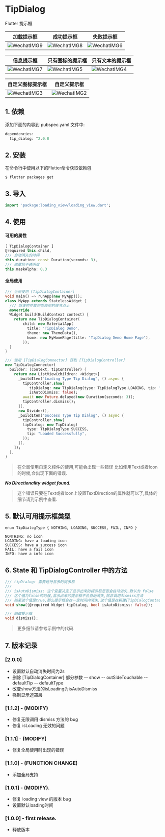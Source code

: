 # TipDialog

Flutter 提示框

| 加载提示框 | 成功提示框 | 失败提示框 |
| --- | --- | --- |
|  ![WechatIMG9](http://qiniu.inrush.cn/2018-08-17-WechatIMG9.jpeg) | ![WechatIMG8](http://qiniu.inrush.cn/2018-08-17-WechatIMG8.jpeg)| ![WechatIMG6](http://qiniu.inrush.cn/2018-08-17-WechatIMG6.jpeg) |


| 信息提示框 | 只有图标的提示框 | 只有文本的提示框  |
| --- | --- | --- |
| ![WechatIMG7](http://qiniu.inrush.cn/2018-08-17-WechatIMG7.jpeg)| ![WechatIMG5](http://qiniu.inrush.cn/2018-08-17-WechatIMG5.jpeg)| ![WechatIMG4](http://qiniu.inrush.cn/2018-08-17-WechatIMG4.jpeg)|


| 自定义图标提示框 | 自定义提示框 |
| --- | --- |
| ![WechatIMG3](http://qiniu.inrush.cn/2018-08-17-WechatIMG3.jpeg)| ![WechatIMG2](http://qiniu.inrush.cn/2018-08-17-WechatIMG2.jpeg)|



## 1. 依赖
添加下面的内容到 pubspec.yaml 文件中:

``` dart
dependencies:
  tip_dialog: ^2.0.0
```

## 2. 安装
在命令行中使用以下的Flutter命令获取依赖包
```
$ flutter packages get
```

## 3. 导入

```dart
import 'package:loading_view/loading_view.dart';
```
## 4. 使用
#### 可用的属性

```dart
[ TipDialogContainer ]
@required this.child,
/// 自动消失的时间
this.duration: const Duration(seconds: 3),
/// 遮罩层不透明度
this.maskAlpha: 0.3
```

#### 全局使用
``` dart
/// 全局使用 [TipDialogContainer]
void main() => runApp(new MyApp());
class MyApp extends StatelessWidget {
  /// 将该控件放到你应用的根节点上
  @override
  Widget build(BuildContext context) {
    return new TipDialogContainer(
        child: new MaterialApp(
          title: 'TipDialog Demo',
          theme: new ThemeData(),
          home: new MyHomePage(title: 'TipDialog Demo Home Page'),
        ));
  }
}

/// 使用 [TipDialogConnector] 获取 [TipDialogController]
new TipDialogConnector(
  builder: (context, tipController) {
    return new ListView(children: <Widget>[
      _buildItem("Loading Type Tip Dialog", () async {
        tipController.show(
           tipDialog: new TipDialog(type: TipDialogType.LOADING, tip: "Loading"),
           isAutoDismiss: false);
        await new Future.delayed(new Duration(seconds: 3));
        tipController.dismiss();
      }),
      new Divider(),
      _buildItem("Success Type Tip Dialog", () async {
        tipController.show(
        tipDialog: new TipDialog(
          type: TipDialogType.SUCCESS,
          tip: "Loaded Successfully",
        ));
      }),
    ]);
  },
)
```
>在全局使用自定义控件的使用,可能会出现一些错误
>比如使用Text或者Icon的时候,会出现下面的错误.

***No Directionality widget found.***

>这个错误只要在Text或者Icon上设置TextDirection的属性就可以了,具体的细节请到示例中查看.

## 5. 默认可用提示框类型
```
enum TipDialogType { NOTHING, LOADING, SUCCESS, FAIL, INFO }

NONTHING: no icon
LOADING: have a loading icon
SUCCESS: have a success icon
FAIL: have a fail icon
INFO: have a info icon
```
## 6. State 和 TipDialogController 中的方法

```dart
/// tipDialog: 需要进行显示的提示框
///
/// isAutoDismiss: 这个变量决定了显示出来的提示框是否会自动消失,默认为 false
/// 这个值为false的时候,显示出来的提示框不会自动消失,除非调用dismiss方法
/// 如果这个值是true,那么提示框会在一定时间内消失,这个值是在新建[TipDialogContainer]的时候设置的.
void show({@required Widget tipDialog, bool isAutoDismiss: false});

/// 隐藏提示框
void dismiss();
```

>更多细节请参考示例中的代码.

## 7. 版本记录
### [2.0.0] 

* 设置默认自动消失时间为2s
* 删除 [TipDialogContainer] 部分参数
    -- show
    -- outSideTouchable
    -- defaultTip
    -- defaultType
* 改变show方法的isLoading为isAutoDismiss
* 强制显示遮罩层

### [1.1.2] - (MODIFY)

* 修复无限调用 dismiss 方法的 bug
* 修复 isLoading 无效的问题

### [1.1.1] - (MODIFY)

* 修复全局使用时出现的错误

### [1.1.0] - (FUNCTION CHANGE)

* 添加全局支持

### [1.0.1] - (MODIFY).

* 修复 loading view 的版本 bug
* 设置默认loading时间

### [1.0.0] - first release.

* 释放版本
